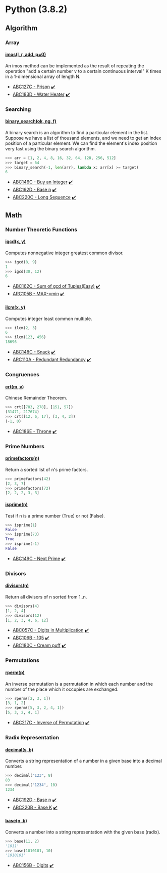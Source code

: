 # Python (3.8.2)

## Algorithm

### Array

#### [imos(l, r, add, p=0)](https://github.com/1b0325h/ac-python/blob/main/library/imos.py)

An imos method can be implemented as the result of repeating the operation "add a certain number v to a certain continuous interval" K times in a 1-dimensional array of length N.

- [ABC127C - Prison](https://atcoder.jp/contests/abc127/tasks/abc127_c) [:heavy_check_mark:](https://atcoder.jp/contests/abc127/submissions/26022371)
- [ABC183D - Water Heater](https://atcoder.jp/contests/abc183/tasks/abc183_d) [:heavy_check_mark:](https://atcoder.jp/contests/abc183/submissions/26024118)

### Searching

#### [binary_search(ok, ng, f)](https://github.com/1b0325h/ac-python/blob/main/library/binary_search.py)

A binary search is an algorithm to find a particular element in the list. Suppose we have a list of thousand elements, and we need to get an index position of a particular element. We can find the element's index position very fast using the binary search algorithm.

```python
>>> arr = [1, 2, 4, 8, 16, 32, 64, 128, 256, 512]
>>> target = 64
>>> binary_search(-1, len(arr), lambda x: arr[x] >= target)
6
```

- [ABC146C - Buy an Integer](https://atcoder.jp/contests/abc146/tasks/abc146_c) [:heavy_check_mark:](https://atcoder.jp/contests/abc146/submissions/26023532)
- [ABC192D - Base n](https://atcoder.jp/contests/abc192/tasks/abc192_d) [:heavy_check_mark:](https://atcoder.jp/contests/abc192/submissions/26024471)
- [ABC220C - Long Sequence](https://atcoder.jp/contests/abc220/tasks/abc220_c) [:heavy_check_mark:](https://atcoder.jp/contests/abc220/submissions/26182272)

## Math

### Number Theoretic Functions

#### [igcd(x, y)](https://github.com/1b0325h/ac-python/blob/main/library/igcd.py)

Computes nonnegative integer greatest common divisor.

```python
>>> igcd(8, 9)
1
>>> igcd(30, 12)
6
```

- [ABC162C - Sum of gcd of Tuples(Easy)](https://atcoder.jp/contests/abc162/tasks/abc162_c) [:heavy_check_mark:](https://atcoder.jp/contests/abc162/submissions/26023783)
- [ARC105B - MAX-=min](https://atcoder.jp/contests/arc105/tasks/arc105_b) [:heavy_check_mark:](https://atcoder.jp/contests/arc105/submissions/26024666)

#### [ilcm(x, y)](https://github.com/1b0325h/ac-python/blob/main/library/ilcm.py)

Computes integer least common multiple.

```python
>>> ilcm(2, 3)
6
>>> ilcm(123, 456)
18696
```

- [ABC148C - Snack](https://atcoder.jp/contests/abc148/tasks/abc148_c) [:heavy_check_mark:](https://atcoder.jp/contests/abc148/submissions/26023651)
- [ARC110A - Redundant Redundancy](https://atcoder.jp/contests/arc110/tasks/arc110_a) [:heavy_check_mark:](https://atcoder.jp/contests/arc110/submissions/26024772)

### Congruences

#### [crt(m, v)](https://github.com/1b0325h/ac-python/blob/main/library/crt.py)

Chinese Remainder Theorem.

```python
>>> crt([783, 278], [151, 57])
(31471, 217674)
>>> crt([12, 6, 17], [3, 4, 2])
(-1, 0)
```

- [ABC186E - Throne](https://atcoder.jp/contests/abc186/tasks/abc186_e) [:heavy_check_mark:](https://atcoder.jp/contests/abc186/submissions/26024331)

### Prime Numbers

#### [primefactors(n)](https://github.com/1b0325h/ac-python/blob/main/library/primefactors.py)

Return a sorted list of n's prime factors.

```python
>>> primefactors(42)
[2, 3, 7]
>>> primefactors(72)
[2, 2, 2, 3, 3]
```

#### [isprime(n)](https://github.com/1b0325h/ac-python/blob/main/library/isprime.py)

Test if n is a prime number (True) or not (False).

```python
>>> isprime(1)
False
>>> isprime(73)
True
>>> isprime(-1)
False
```

- [ABC149C - Next Prime](https://atcoder.jp/contests/abc149/tasks/abc149_c) [:heavy_check_mark:](https://atcoder.jp/contests/abc149/submissions/26023709)

### Divisors

#### [divisors(n)](https://github.com/1b0325h/ac-python/blob/main/library/divisors.py)

Return all divisors of n sorted from 1..n.

```python
>>> divisors(4)
[1, 2, 4]
>>> divisors(12)
[1, 2, 3, 4, 6, 12]
```

- [ABC057C - Digits in Multiplication](https://atcoder.jp/contests/abc057/tasks/abc057_c) [:heavy_check_mark:](https://atcoder.jp/contests/abc057/submissions/26041456)
- [ABC106B - 105](https://atcoder.jp/contests/abc106/tasks/abc106_b) [:heavy_check_mark:](https://atcoder.jp/contests/abc106/submissions/26021854)
- [ABC180C - Cream puff](https://atcoder.jp/contests/abc180/tasks/abc180_c) [:heavy_check_mark:](https://atcoder.jp/contests/abc180/submissions/26024009)

### Permutations

#### [rperm(p)](https://github.com/1b0325h/ac-python/blob/main/library/rperm.py)

An inverse permutation is a permutation in which each number and the number of the place which it occupies are exchanged.

```python
>>> rperm([2, 3, 1])
[3, 1, 2]
>>> rperm([5, 3, 2, 4, 1])
[5, 3, 2, 4, 1]
```

- [ABC217C - Inverse of Permutation](https://atcoder.jp/contests/abc217/tasks/abc217_c) [:heavy_check_mark:](https://atcoder.jp/contests/abc217/submissions/25646036)

### Radix Representation

#### [decimal(s, b)](https://github.com/1b0325h/ac-python/blob/main/library/decimal.py)

Converts a string representation of a number in a given base into a decimal number.

```python
>>> decimal("123", 8)
83
>>> decimal("1234", 10)
1234
```

- [ABC192D - Base n](https://atcoder.jp/contests/abc192/tasks/abc192_d) [:heavy_check_mark:](https://atcoder.jp/contests/abc192/submissions/26024471)
- [ABC220B - Base K](https://atcoder.jp/contests/abc220/tasks/abc220_b) [:heavy_check_mark:](https://atcoder.jp/contests/abc220/submissions/26180869)

#### [base(n, b)](https://github.com/1b0325h/ac-python/blob/main/library/base.py)

Converts a number into a string representation with the given base (radix).

```python
>>> base(11, 2)
'1011'
>>> base(1010101, 10)
'1010101'
```

- [ABC156B - Digits](https://atcoder.jp/contests/abc156/tasks/abc156_b) [:heavy_check_mark:](https://atcoder.jp/contests/abc156/submissions/26037581)
